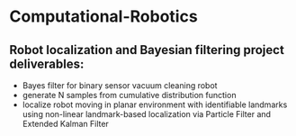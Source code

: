 # Computational-Robotics

## Robot localization and Bayesian filtering project deliverables:

- Bayes filter for binary sensor vacuum cleaning robot
- generate N samples from cumulative distribution function
- localize robot moving in planar environment with identifiable landmarks using non-linear landmark-based localization via Particle Filter and Extended Kalman Filter
